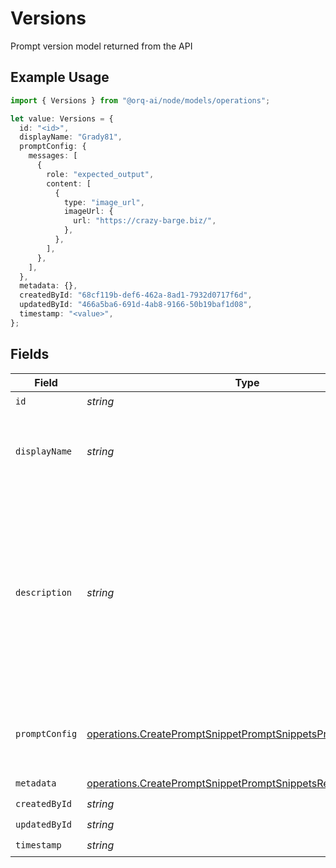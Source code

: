 # Versions

Prompt version model returned from the API

## Example Usage

```typescript
import { Versions } from "@orq-ai/node/models/operations";

let value: Versions = {
  id: "<id>",
  displayName: "Grady81",
  promptConfig: {
    messages: [
      {
        role: "expected_output",
        content: [
          {
            type: "image_url",
            imageUrl: {
              url: "https://crazy-barge.biz/",
            },
          },
        ],
      },
    ],
  },
  metadata: {},
  createdById: "68cf119b-def6-462a-8ad1-7932d0717f6d",
  updatedById: "466a5ba6-691d-4ab8-9166-50b19baf1d08",
  timestamp: "<value>",
};
```

## Fields

| Field                                                                                                                                                              | Type                                                                                                                                                               | Required                                                                                                                                                           | Description                                                                                                                                                        |
| ------------------------------------------------------------------------------------------------------------------------------------------------------------------ | ------------------------------------------------------------------------------------------------------------------------------------------------------------------ | ------------------------------------------------------------------------------------------------------------------------------------------------------------------ | ------------------------------------------------------------------------------------------------------------------------------------------------------------------ |
| `id`                                                                                                                                                               | *string*                                                                                                                                                           | :heavy_check_mark:                                                                                                                                                 | N/A                                                                                                                                                                |
| `displayName`                                                                                                                                                      | *string*                                                                                                                                                           | :heavy_check_mark:                                                                                                                                                 | The prompt snippet’s name, meant to be displayable in the UI.                                                                                                      |
| `description`                                                                                                                                                      | *string*                                                                                                                                                           | :heavy_minus_sign:                                                                                                                                                 | The prompt snippet’s description, meant to be displayable in the UI. Use this field to optionally store a long form explanation of the prompt for your own purpose |
| `promptConfig`                                                                                                                                                     | [operations.CreatePromptSnippetPromptSnippetsPromptConfig](../../models/operations/createpromptsnippetpromptsnippetspromptconfig.md)                               | :heavy_check_mark:                                                                                                                                                 | A list of messages compatible with the openAI schema                                                                                                               |
| `metadata`                                                                                                                                                         | [operations.CreatePromptSnippetPromptSnippetsResponseMetadata](../../models/operations/createpromptsnippetpromptsnippetsresponsemetadata.md)                       | :heavy_check_mark:                                                                                                                                                 | N/A                                                                                                                                                                |
| `createdById`                                                                                                                                                      | *string*                                                                                                                                                           | :heavy_check_mark:                                                                                                                                                 | N/A                                                                                                                                                                |
| `updatedById`                                                                                                                                                      | *string*                                                                                                                                                           | :heavy_check_mark:                                                                                                                                                 | N/A                                                                                                                                                                |
| `timestamp`                                                                                                                                                        | *string*                                                                                                                                                           | :heavy_check_mark:                                                                                                                                                 | N/A                                                                                                                                                                |
